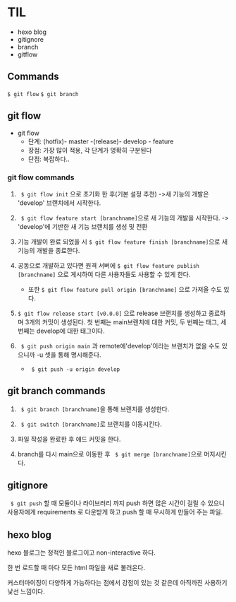 # TIL
- hexo blog
- gitignore
- branch
- gitflow

## Commands
`$ git flow`
`$ git branch`

## git flow
- git flow
	- 단계: (hotfix)-  master  -(release)-  develop  - feature
	- 장점: 가장 많이 적용, 각 단계가 명확히 구분된다
	- 단점: 복잡하다..
### git flow commands
1. ` $ git flow init` 으로 초기화 한 후(기본 설정 추천)
->새 기능의 개발은  'develop' 브랜치에서 시작한다.

2. ` $ git flow feature start [branchname]`으로 새 기능의 개발을 시작한다.
-> 'develop'에 기반한 새 기능 브랜치를 생성 및 전환

3. 기능 개발이 완료 되었을 시 `$ git flow feature finish [branchname]`으로 새 기능의 개발을 종료한다.

4. 공동으로 개발하고 있다면 원격 서버에 `$ git flow feature publish [branchname]` 으로 게시하여 다른 사용자들도 사용할 수 있게 한다.
	- 또한 `$ git flow feature pull origin [branchname]` 으로 가져올 수도 있다.

5. `$ git flow release start [v0.0.0]` 으로 release 브랜치를 생성하고 종료하며 3개의 커밋이 생성된다.
첫 번째는 main브랜치에 대한 커밋, 
두 번째는 태그, 
세 번째는 develop에 대한 태그이다.

6. ` $ git push origin main` 과 remote에'develop'이라는 브랜치가 없을 수도 있으니까 -u 셋을 통해 명시해준다.
	- ` $ git push -u origin develop`

## git branch commands
1. ` $ git branch [branchname]`을 통해 브랜치를 생성한다.

2. ` $ git switch [branchname]`로 브랜치를 이동시킨다.

3. 파일 작성을 완료한 후 애드 커밋을 한다.

4. branch를 다시 main으로 이동한 후 ` $ git merge [branchname]`으로 머지시킨다.

## gitignore
` $ git push` 할 때 모듈이나 라이브러리 까지 push 하면 많은 시간이 걸릴 수 있으니 사용자에게 requirements 로 다운받게 하고
push 할 때 무시하게 만들어 주는 파일.

## hexo blog
hexo 블로그는 정적인 블로그이고 non-interactive 하다. 

한 번 로드할 때 마다 모든 html 파일을 새로 불러온다.

커스터마이징이 다양하게 가능하다는 점에서 강점이 있는 것 같은데 아직까진 사용하기 낯선 느낌이다.
